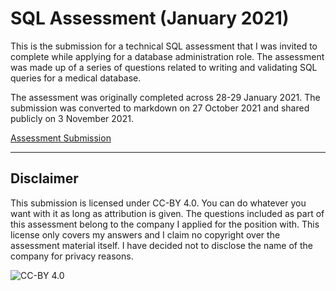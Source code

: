 # SQL Assessment (January 2021)

This is the submission for a technical SQL assessment that I was invited to complete while applying for a database administration role. The assessment was made up of a series of questions related to writing and validating SQL queries for a medical database.

The assessment was originally completed across 28-29 January 2021. The submission was converted to markdown on 27 October 2021 and shared publicly on 3 November 2021.

[Assessment Submission](./submission/readme.md)

---

## Disclaimer

This submission is licensed under CC-BY 4.0. You can do whatever you want with it as long as attribution is given. The questions included as part of this assessment belong to the company I applied for the position with. This license only covers my answers and I claim no copyright over the assessment material itself. I have decided not to disclose the name of the company for privacy reasons.

![CC-BY 4.0](https://i.creativecommons.org/l/by/4.0/88x31.png)
